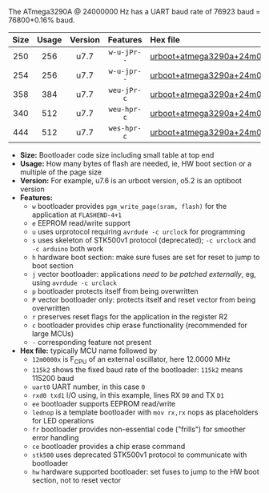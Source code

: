The ATmega3290A @ 24000000 Hz has a UART baud rate of 76923 baud = 76800+0.16% baud.

|Size|Usage|Version|Features|Hex file|
|:-:|:-:|:-:|:-:|:--|
|250|256|u7.7|`w-u-jPr--`|[urboot+atmega3290a+24m0000x+++76k8_uart0_rxe0_txe1_lednop.hex](https://raw.githubusercontent.com/stefanrueger/urboot.hex/main/mcus/atmega3290a/external_oscillator/fcpu+24m0000_Hz/br+++76k8_bps/urboot+atmega3290a+24m0000x+++76k8_uart0_rxe0_txe1_lednop.hex)|
|254|256|u7.7|`w-u-jpr--`|[urboot+atmega3290a+24m0000x+++76k8_uart0_rxe0_txe1_lednop_fr.hex](https://raw.githubusercontent.com/stefanrueger/urboot.hex/main/mcus/atmega3290a/external_oscillator/fcpu+24m0000_Hz/br+++76k8_bps/urboot+atmega3290a+24m0000x+++76k8_uart0_rxe0_txe1_lednop_fr.hex)|
|358|384|u7.7|`weu-jPr-c`|[urboot+atmega3290a+24m0000x+++76k8_uart0_rxe0_txe1_ee_lednop_fr_ce.hex](https://raw.githubusercontent.com/stefanrueger/urboot.hex/main/mcus/atmega3290a/external_oscillator/fcpu+24m0000_Hz/br+++76k8_bps/urboot+atmega3290a+24m0000x+++76k8_uart0_rxe0_txe1_ee_lednop_fr_ce.hex)|
|340|512|u7.7|`weu-hpr-c`|[urboot+atmega3290a+24m0000x+++76k8_uart0_rxe0_txe1_ee_lednop_fr_ce_hw.hex](https://raw.githubusercontent.com/stefanrueger/urboot.hex/main/mcus/atmega3290a/external_oscillator/fcpu+24m0000_Hz/br+++76k8_bps/urboot+atmega3290a+24m0000x+++76k8_uart0_rxe0_txe1_ee_lednop_fr_ce_hw.hex)|
|444|512|u7.7|`wes-hpr-c`|[urboot+atmega3290a+24m0000x+++76k8_uart0_rxe0_txe1_ee_lednop_fr_ce_stk500_hw.hex](https://raw.githubusercontent.com/stefanrueger/urboot.hex/main/mcus/atmega3290a/external_oscillator/fcpu+24m0000_Hz/br+++76k8_bps/urboot+atmega3290a+24m0000x+++76k8_uart0_rxe0_txe1_ee_lednop_fr_ce_stk500_hw.hex)|

- **Size:** Bootloader code size including small table at top end
- **Usage:** How many bytes of flash are needed, ie, HW boot section or a multiple of the page size
- **Version:** For example, u7.6 is an urboot version, o5.2 is an optiboot version
- **Features:**
  + `w` bootloader provides `pgm_write_page(sram, flash)` for the application at `FLASHEND-4+1`
  + `e` EEPROM read/write support
  + `u` uses urprotocol requiring `avrdude -c urclock` for programming
  + `s` uses skeleton of STK500v1 protocol (deprecated); `-c urclock` and `-c arduino` both work
  + `h` hardware boot section: make sure fuses are set for reset to jump to boot section
  + `j` vector bootloader: applications *need to be patched externally*, eg, using `avrdude -c urclock`
  + `p` bootloader protects itself from being overwritten
  + `P` vector bootloader only: protects itself and reset vector from being overwritten
  + `r` preserves reset flags for the application in the register R2
  + `c` bootloader provides chip erase functionality (recommended for large MCUs)
  + `-` corresponding feature not present
- **Hex file:** typically MCU name followed by
  + `12m0000x` is F<sub>CPU</sub> of an external oscillator, here 12.0000 MHz
  + `115k2` shows the fixed baud rate of the bootloader: `115k2` means 115200 baud
  + `uart0` UART number, in this case `0`
  + `rxd0 txd1` I/O using, in this example, lines RX `D0` and TX `D1`
  + `ee` bootloader supports EEPROM read/write
  + `lednop` is a template bootloader with `mov rx,rx` nops as placeholders for LED operations
  + `fr` bootloader provides non-essential code ("frills") for smoother error handling
  + `ce` bootloader provides a chip erase command
  + `stk500` uses deprecated STK500v1 protocol to communicate with bootloader
  + `hw` hardware supported bootloader: set fuses to jump to the HW boot section, not to reset vector
